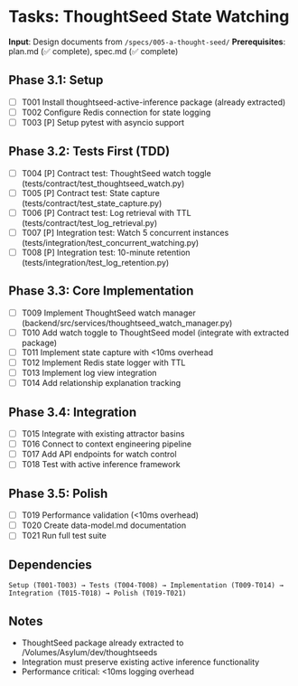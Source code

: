 # Tasks: ThoughtSeed State Watching

**Input**: Design documents from `/specs/005-a-thought-seed/`
**Prerequisites**: plan.md (✅ complete), spec.md (✅ complete)

## Phase 3.1: Setup
- [ ] T001 Install thoughtseed-active-inference package (already extracted)
- [ ] T002 Configure Redis connection for state logging
- [ ] T003 [P] Setup pytest with asyncio support

## Phase 3.2: Tests First (TDD)
- [ ] T004 [P] Contract test: ThoughtSeed watch toggle (tests/contract/test_thoughtseed_watch.py)
- [ ] T005 [P] Contract test: State capture (tests/contract/test_state_capture.py)
- [ ] T006 [P] Contract test: Log retrieval with TTL (tests/contract/test_log_retrieval.py)
- [ ] T007 [P] Integration test: Watch 5 concurrent instances (tests/integration/test_concurrent_watching.py)
- [ ] T008 [P] Integration test: 10-minute retention (tests/integration/test_log_retention.py)

## Phase 3.3: Core Implementation
- [ ] T009 Implement ThoughtSeed watch manager (backend/src/services/thoughtseed_watch_manager.py)
- [ ] T010 Add watch toggle to ThoughtSeed model (integrate with extracted package)
- [ ] T011 Implement state capture with <10ms overhead
- [ ] T012 Implement Redis state logger with TTL
- [ ] T013 Implement log view integration
- [ ] T014 Add relationship explanation tracking

## Phase 3.4: Integration
- [ ] T015 Integrate with existing attractor basins
- [ ] T016 Connect to context engineering pipeline
- [ ] T017 Add API endpoints for watch control
- [ ] T018 Test with active inference framework

## Phase 3.5: Polish
- [ ] T019 Performance validation (<10ms overhead)
- [ ] T020 Create data-model.md documentation
- [ ] T021 Run full test suite

## Dependencies
```
Setup (T001-T003) → Tests (T004-T008) → Implementation (T009-T014) → Integration (T015-T018) → Polish (T019-T021)
```

## Notes
- ThoughtSeed package already extracted to /Volumes/Asylum/dev/thoughtseeds
- Integration must preserve existing active inference functionality
- Performance critical: <10ms logging overhead
